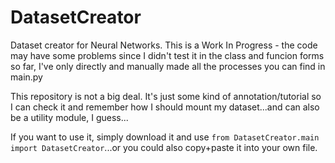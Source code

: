 # DatasetCreator
Dataset creator for Neural Networks.
This is a Work In Progress - the code may have some problems since I didn't test it in the class and funcion forms so far, I've only directly and manually made all the processes you can find in main.py

This repository is not a big deal. It's just some kind of annotation/tutorial so I can check it and remember how I should mount my dataset...and can also be a utility module, I guess...

If you want to use it, simply download it and use `from DatasetCreator.main import DatasetCreator`...or you could also copy+paste it into your own file.
